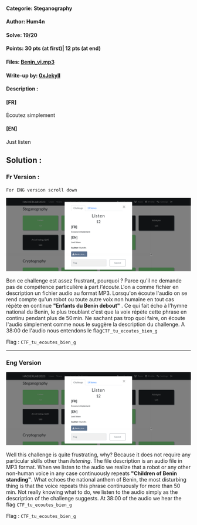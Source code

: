 #### Categorie: Steganography
#### **Author**: Hum4n
#### Solve: 19/20 
#### Points: 30 pts (at first)|  12 pts (at end)
#### Files: [Benin_vi.mp3](Files/Benin_vi.mp3)   
#### Write-up by: [0xJekyll](https://twitter.com/Ted_Kouhouenou) 
#### Description :
#### **[FR]**
Écoutez simplement
#### **[EN]**
Just listen

## Solution :
### Fr Version : 

`For ENG version scroll down` 

![listen](Images/listen.png)

Bon ce challenge est assez frustrant, pourquoi ? Parce qu'il ne demande pas de compétence particulière à part *l'écoute*.L'on a comme fichier en description un fichier audio au format MP3.
Lorsqu'on écoute l'audio on se rend compte qu'un robot ou toute autre voix non humaine en tout cas répète en continue **"Enfants du Benin debout"** .  Ce qui fait écho à l'hymne national du Benin, le plus troublant c'est que la voix répète cette phrase en continu pendant plus de 50 min.
Ne sachant pas trop quoi faire, on écoute l'audio simplement comme nous le suggère la description du challenge.
A 38:00 de l'audio nous entendons le flag`CTF_tu_ecoutes_bien_g`

Flag : `CTF_tu_ecoutes_bien_g`

------------------------------------------------------------------
### Eng Version


![listen](Images/listen.png)



Well this challenge is quite frustrating, why? Because it does not require any particular skills other than *listening*. The file description is an audio file in MP3 format.
When we listen to the audio we realize that a robot or any other non-human voice in any case continuously repeats **"Children of Benin standing"**. What echoes the national anthem of Benin, the most disturbing thing is that the voice repeats this phrase continuously for more than 50 min.
Not really knowing what to do, we listen to the audio simply as the description of the challenge suggests.
At 38:00 of the audio we hear the flag `CTF_tu_ecoutes_bien_g`

Flag : `CTF_tu_ecoutes_bien_g` 